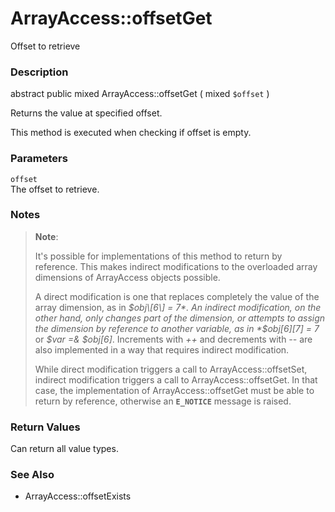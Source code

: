 ArrayAccess::offsetGet
======================

Offset to retrieve

### Description

<span class="modifier">abstract</span> <span
class="modifier">public</span> <span class="type">mixed</span> <span
class="methodname">ArrayAccess::offsetGet</span> ( <span
class="methodparam"><span class="type">mixed</span> `$offset`</span> )

Returns the value at specified offset.

This method is executed when checking if offset is <span
class="function">empty</span>.

### Parameters

`offset`  
The offset to retrieve.

### Notes

> **Note**:
>
> It's possible for implementations of this method to return by
> reference. This makes indirect modifications to the overloaded array
> dimensions of <span class="classname">ArrayAccess</span> objects
> possible.
>
> A direct modification is one that replaces completely the value of the
> array dimension, as in *$obj\[6\] = 7*. An indirect modification, on
> the other hand, only changes part of the dimension, or attempts to
> assign the dimension by reference to another variable, as in
> *$obj\[6\]\[7\] = 7* or *$var =& $obj\[6\]*. Increments with *++* and
> decrements with *--* are also implemented in a way that requires
> indirect modification.
>
> While direct modification triggers a call to <span
> class="function">ArrayAccess::offsetSet</span>, indirect modification
> triggers a call to <span
> class="function">ArrayAccess::offsetGet</span>. In that case, the
> implementation of <span class="function">ArrayAccess::offsetGet</span>
> must be able to return by reference, otherwise an **`E_NOTICE`**
> message is raised.

### Return Values

Can return all value types.

### See Also

-   <span class="methodname">ArrayAccess::offsetExists</span>
